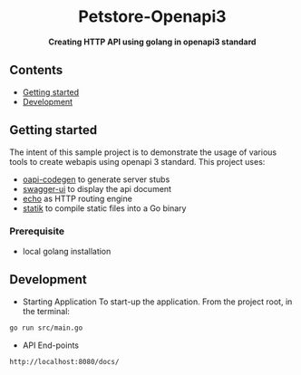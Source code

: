 <h1 align="center">
    Petstore-Openapi3
</h1>

<p align="center">
  <strong>Creating HTTP API using golang in openapi3 standard</strong><br>
</p>

## Contents
- [Getting started](#getting-started)
- [Development](#development)

## Getting started
The intent of this sample project is to demonstrate the usage of various tools to create webapis using openapi 3 standard. This project uses:
- [oapi-codegen](https://github.com/deepmap/oapi-codegen) to generate server stubs
- [swagger-ui](https://github.com/swagger-api/swagger-ui) to display the api document
- [echo](https://github.com/labstack/echo) as HTTP routing engine
- [statik](https://github.com/rakyll/statik) to compile static files into a Go binary

### Prerequisite
- local golang installation


## Development

- Starting Application
To start-up the application. From the project root, in the terminal:

```bash
go run src/main.go
```

- API End-points

```
http://localhost:8080/docs/
```